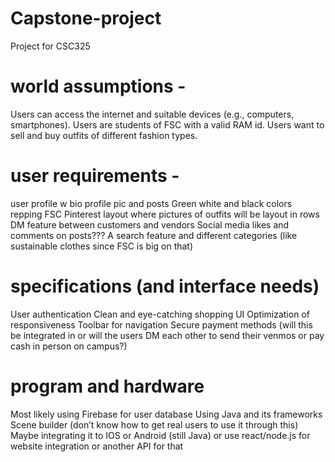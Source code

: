 # Capstone-project
 Project for CSC325
 
# world assumptions - 
Users can access the internet and suitable devices (e.g., computers, smartphones).
Users are students of FSC with a valid RAM id.
Users want to sell and buy outfits of different fashion types. 
# user requirements -
user profile w bio profile pic and posts
Green white and black colors repping FSC
Pinterest layout where pictures of outfits will be layout in rows
DM feature between customers and vendors 
Social media likes and comments on posts???
A search feature and different categories (like sustainable clothes since FSC is big on that)
# specifications (and interface needs)
User authentication 
Clean and eye-catching shopping UI
Optimization of responsiveness 
Toolbar for navigation 
Secure payment methods (will this be integrated in or will the users DM each other to send their venmos or pay cash in person on campus?)
# program and hardware
Most likely using Firebase for user database
Using Java and its frameworks
Scene builder (don’t know how to get real users to use it through this)
Maybe integrating it to IOS or Android (still Java) or use react/node.js for website integration or another API for that 

